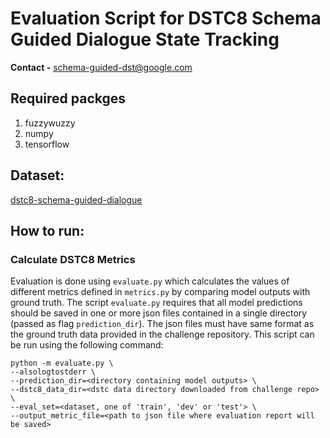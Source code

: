 # Evaluation Script for DSTC8 Schema Guided Dialogue State Tracking

**Contact -** schema-guided-dst@google.com

## Required packges
1. fuzzywuzzy
2. numpy
3. tensorflow

## Dataset:
[dstc8-schema-guided-dialogue](https://github.com/google-research-datasets/dstc8-schema-guided-dialogue)

## How to run:

### Calculate DSTC8 Metrics
Evaluation is done using `evaluate.py` which calculates the values of different
metrics defined in `metrics.py` by comparing model outputs with ground truth.
The script `evaluate.py` requires that all model predictions should be saved in
one or more json files contained in a single directory (passed as flag
`prediction_dir`). The json files must have same format as the ground truth data
provided in the challenge repository. This script can be run using the following
command:


```shell
python -m evaluate.py \
--alsologtostderr \
--prediction_dir=<directory containing model outputs> \
--dstc8_data_dir=<dstc data directory downloaded from challenge repo> \
--eval_set=<dataset, one of 'train', 'dev' or 'test'> \
--output_metric_file=<path to json file where evaluation report will be saved>
```
